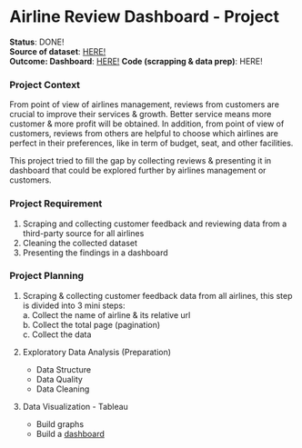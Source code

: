 # Airline Review Dashboard - Project  
**Status**: DONE!  
**Source of dataset**: [HERE!](https://www.airlinequality.com/airline-reviews/)  
**Outcome: Dashboard**: [HERE!](https://public.tableau.com/app/profile/ichfan.kurniawan/viz/AirlineCustomerReview/Dashboard1)
**Code (scrapping & data prep)**: HERE!  

### Project Context  
From point of view of airlines management, reviews from customers are crucial to improve their services & growth. Better service means more customer & more profit will be obtained. In addition, from point of view of customers, reviews from others are helpful to choose which airlines are perfect in their preferences, like in term of budget, seat, and other facilities.  

This project tried to fill the gap by collecting reviews & presenting it in dashboard that could be explored further by airlines management or customers.  

### Project Requirement  
1. Scraping and collecting customer feedback and reviewing data from a third-party source for all airlines   
2. Cleaning the collected dataset   
3. Presenting the findings in a dashboard  

### Project Planning  
1. Scraping & collecting customer feedback data from all airlines, this step is divided into 3 mini steps:  
    a. Collect the name of airline & its relative url  
    b. Collect the total page (pagination)  
    c. Collect the data  
    
2. Exploratory Data Analysis (Preparation)  
    - Data Structure  
    - Data Quality  
    - Data Cleaning  
  
3. Data Visualization - Tableau  
    - Build graphs  
    - Build a [dashboard]()  
